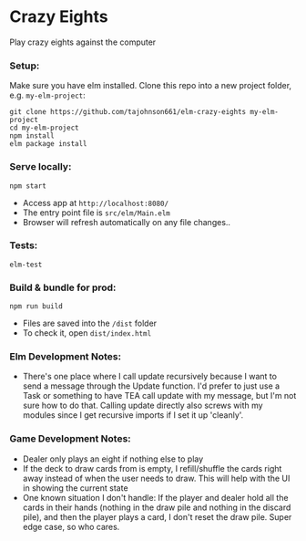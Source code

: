 # Crazy Eights

Play crazy eights against the computer


### Setup:
Make sure you have elm installed.
Clone this repo into a new project folder, e.g. `my-elm-project`:

```
git clone https://github.com/tajohnson661/elm-crazy-eights my-elm-project
cd my-elm-project
npm install
elm package install
```



### Serve locally:
```
npm start
```
* Access app at `http://localhost:8080/`
* The entry point file is `src/elm/Main.elm`
* Browser will refresh automatically on any file changes..


### Tests:
```
elm-test
```
### Build & bundle for prod:
```
npm run build
```

* Files are saved into the `/dist` folder
* To check it, open `dist/index.html`

### Elm Development Notes:

* There's one place where I call update recursively because I want to send a message through the Update function. I'd prefer to just use a Task or something to have TEA call update with my message, but I'm not sure how to do that.  Calling update directly also screws with my modules since I get recursive imports if I set it up 'cleanly'.

### Game Development Notes:

* Dealer only plays an eight if nothing else to play
* If the deck to draw cards from is empty, I refill/shuffle the cards right away instead of when the user needs to draw.  This will help with the UI in showing the current state
* One known situation I don't handle: If the player and dealer hold all the cards in their hands (nothing in the draw pile and nothing in the discard pile), and then the player plays a card, I don't reset the draw pile.  Super edge case, so who cares.

